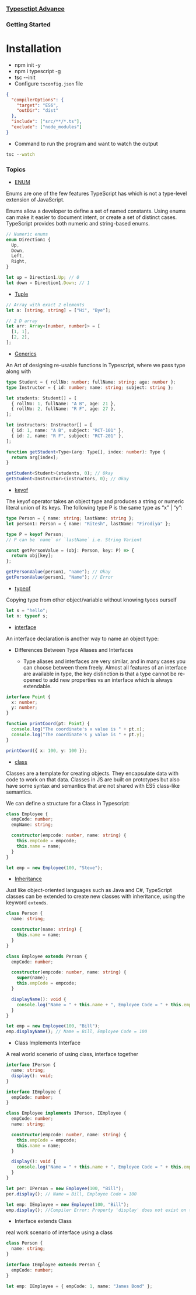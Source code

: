 ### [Typesctipt Advance](https://www.canva.com/design/DAFRbdvZ-u0/OA0SUBxRnYXB2q83I2GtrQ/view?utm_content=DAFRbdvZ-u0&utm_campaign=designshare&utm_medium=link2&utm_source=sharebutton)

### Getting Started

# Installation

- npm init -y
- npm i typescript -g
- tsc --init
- Configure `tsconfig.json` file

```json
{
  "compilerOptions": {
    "target": "ES6",
    "outDir": "dist"
  },
  "include": ["src/**/*.ts"],
  "exclude": ["node_modules"]
}
```

- Command to run the program and want to watch the output

```cmd
tsc --watch
```

### Topics

- [ENUM](https://www.typescriptlang.org/docs/handbook/enums.html)

Enums are one of the few features TypeScript has which is not a type-level extension of JavaScript.

Enums allow a developer to define a set of named constants. Using enums can make it easier to document intent, or create a set of distinct cases. TypeScript provides both numeric and string-based enums.

```ts
// Numeric enums
enum Direction1 {
  Up,
  Down,
  Left,
  Right,
}

let up = Direction1.Up; // 0
let down = Direction1.Down; // 1
```

- [Tuple](https://www.typescriptlang.org/docs/handbook/variable-declarations.html#tuple-destructuring)

```ts
// Array with exact 2 elements
let a: [string, string] = ["Hi", "Bye"];

// 2 D array
let arr: Array<[number, number]> = [
  [1, 1],
  [2, 2],
];
```

- [Generics](https://www.typescriptlang.org/docs/handbook/2/generics.html)

An Art of designing re-usable functions in Typescript, where we pass type along with

```ts
type Student = { rollNo: number; fullName: string; age: number };
type Instructor = { id: number; name: string; subject: string };

let students: Student[] = [
  { rollNo: 1, fullName: "A B", age: 21 },
  { rollNo: 2, fullName: "R F", age: 27 },
];

let instructors: Instructor[] = [
  { id: 1, name: "A B", subject: "RCT-101" },
  { id: 2, name: "R F", subject: "RCT-201" },
];

function getStudent<Type>(arg: Type[], index: number): Type {
  return arg[index];
}

getStudent<Student>(students, 0); // Okay
getStudent<Instructor>(instructors, 0); // Okay
```

- [keyof](https://www.typescriptlang.org/docs/handbook/2/keyof-types.html)

The keyof operator takes an object type and produces a string or numeric literal union of its keys. The following type P is the same type as “x” | “y”:

```ts
type Person = { name: string; lastName: string };
let person1: Person = { name: "Ritesh", lastName: "Firodiya" };

type P = keyof Person;
// P can be `name` or `lastName` i.e. String Varient

const getPersonValue = (obj: Person, key: P) => {
  return obj[key];
};

getPersonValue(person1, "name"); // Okay
getPersonValue(person1, "Name"); // Error
```

- [typeof](https://www.typescriptlang.org/docs/handbook/2/typeof-types.html)

Copying type from other object/variable without knowing tyoes ourself

```ts
let s = "hello";
let n: typeof s;
```

- [interface](https://www.typescriptlang.org/docs/handbook/2/everyday-types.html#interfaces)

An interface declaration is another way to name an object type:

- Differences Between Type Aliases and Interfaces

  - Type aliases and interfaces are very similar, and in many cases you can choose between them freely. Almost all features of an interface are available in type, the key distinction is that a type cannot be re-opened to add new properties vs an interface which is always extendable.

```ts
interface Point {
  x: number;
  y: number;
}

function printCoord(pt: Point) {
  console.log("The coordinate's x value is " + pt.x);
  console.log("The coordinate's y value is " + pt.y);
}

printCoord({ x: 100, y: 100 });
```

- [class]()

Classes are a template for creating objects. They encapsulate data with code to work on that data. Classes in JS are built on prototypes but also have some syntax and semantics that are not shared with ES5 class-like semantics.

We can define a structure for a Class in Typescript:

```ts
class Employee {
  empCode: number;
  empName: string;

  constructor(empcode: number, name: string) {
    this.empCode = empcode;
    this.name = name;
  }
}

let emp = new Employee(100, "Steve");
```

- [Inheritance](https://www.typescriptlang.org/docs/handbook/jsdoc-supported-types.html#extends)

Just like object-oriented languages such as Java and C#, TypeScript classes can be extended to create new classes with inheritance, using the keyword `extends`.

```ts
class Person {
  name: string;

  constructor(name: string) {
    this.name = name;
  }
}

class Employee extends Person {
  empCode: number;

  constructor(empcode: number, name: string) {
    super(name);
    this.empCode = empcode;
  }

  displayName(): void {
    console.log("Name = " + this.name + ", Employee Code = " + this.empCode);
  }
}

let emp = new Employee(100, "Bill");
emp.displayName(); // Name = Bill, Employee Code = 100
```

- Class Implements Interface

A real world scenerio of using class, interface together

```ts
interface IPerson {
  name: string;
  display(): void;
}

interface IEmployee {
  empCode: number;
}

class Employee implements IPerson, IEmployee {
  empCode: number;
  name: string;

  constructor(empcode: number, name: string) {
    this.empCode = empcode;
    this.name = name;
  }

  display(): void {
    console.log("Name = " + this.name + ", Employee Code = " + this.empCode);
  }
}

let per: IPerson = new Employee(100, "Bill");
per.display(); // Name = Bill, Employee Code = 100

let emp: IEmployee = new Employee(100, "Bill");
emp.display(); //Compiler Error: Property 'display' does not exist on type 'IEmployee'
```

- Interface extends Class

real work scenario of interface using a class

```ts
class Person {
  name: string;
}

interface IEmployee extends Person {
  empCode: number;
}

let emp: IEmployee = { empCode: 1, name: "James Bond" };
```
